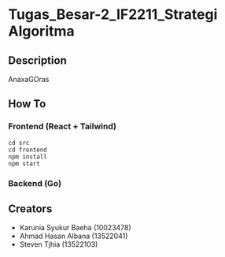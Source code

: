 # Tugas_Besar-2_IF2211_Strategi Algoritma

## Description

AnaxaGOras

## How To

### Frontend (React + Tailwind)

```
cd src
cd frontend
npm install
npm start
```

### Backend (Go)


## Creators

- Karunia Syukur Baeha (10023478)
- Ahmad Hasan Albana (13522041)
- Steven Tjhia (13522103)
